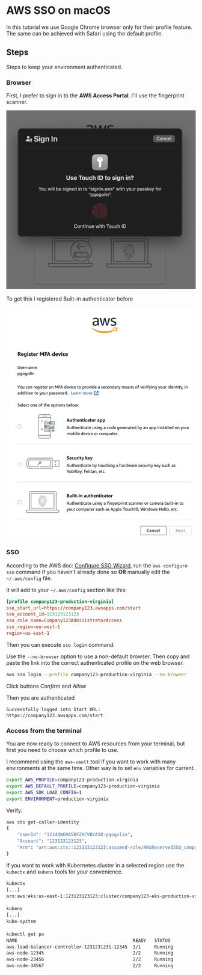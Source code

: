 # AWS SSO on macOS

In this tutorial we use Google Chrome browser only for their profile feature. The same can be achieved with Safari using the default profile.

## Steps

Steps to keep your environment authenticated.


### Browser

First, I prefer to sign in to the **AWS Access Portal**. I'll use the fingerprint scanner.

![MFA](image.png)

To get this I registered Built-in authenticator before

![Register MFA](image-1.png)


### SSO

According to the AWS doc: [Configure SSO Wizard](https://docs.aws.amazon.com/cli/latest/userguide/cli-configure-sso.html#cli-configure-sso-configure), run the `aws configure sso` command if you haven't already done so **OR** manually edit the `~/.aws/config` file.


It will add to your `~/.aws/config` section like this:
```conf
[profile company123-production-virginia]
sso_start_url=https://company123.awsapps.com/start
sso_account_id=123123123123
sso_role_name=Company123AdministratorAccess
sso_region=eu-west-1
region=us-east-1
```

Then you can execute `sso login` command:

Use the `--no-browser` option to use a non-default browser. Then copy and paste the link into the correct authenticated profile on the web browser.

```sh
aws sso login --profile company123-production-virginia --no-browser
```
Click buttons *Confirm* and *Allow* 

Then you are authenticated

```
Successfully logged into Start URL: https://company123.awsapps.com/start
```

### Access from the terminal

You are now ready to connect to AWS resources from your terminal, but first you need to choose which profile to use. 

I recommend using the `aws-vault` tool if you want to work with many environments at the same time. Other way is to set `env` variables for current.

```sh
export AWS_PROFILE=company123-production-virginia                                   
export AWS_DEFAULT_PROFILE=company123-production-virginia
export AWS_SDK_LOAD_CONFIG=1
export ENVIRONMENT=production-virginia
```

Verify:
```sh
aws sts get-caller-identity
{
    "UserId": "1234QWERASDFZXCVBVASD:pgogolin",
    "Account": "123123123123",
    "Arn": "arn:aws:sts::123123123123:assumed-role/AWSReservedSSO_company123AdministratorAccess_cb123123123123cc/pgogolin"
}
```

If you want to work with Kubernetes cluster in a selected region use the `kubectx` and `kubens` tools for your convenience.

```sh
kubectx                                                              
[...]
arn:aws:eks:us-east-1:123123123123:cluster/company123-eks-production-virginia

kubens 
[...]
kube-system

kubectl get po                                        
NAME                                           READY   STATUS 
aws-load-balancer-controller-1231231231-12345  1/1     Running
aws-node-12345                                 2/2     Running
aws-node-23456                                 2/2     Running
aws-node-34567                                 2/2     Running
```

